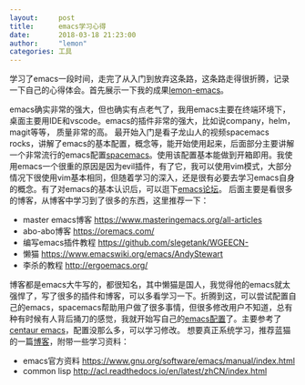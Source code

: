 ```yaml
---
layout:     post
title:      emacs学习心得
date:       2018-03-18 21:23:00
author:     "lemon"
categories: 工具
---
```


学习了emacs一段时间，走完了从入门到放弃这条路，这条路走得很折腾，记录一下自己的心得体会。首先展示一下我的成果[lemon-emacs](https://github.com/lemon0910/lemon-emacs.d)。

emacs确实非常的强大，但也确实有点老气了，我用emacs主要在终端环境下，桌面主要用IDE和vscode。emacs的插件非常的强大，比如说company，helm，magit等等，
质量非常的高。
最开始入门是看子龙山人的视频spacemacs rocks，讲解了emacs的基本配置，概念等，能开始使用起来，后面部分主要讲解一个非常流行的emacs配置[spacemacs](https://github.com/syl20bnr/spacemacs)。使用该配置基本能做到开箱即用。我使用emacs一个很重的原因是因为evil插件，有了它，我可以使用vim模式，大部分情况下很使用vim基本相同，但随着学习的深入，还是很有必要去学习emacs自身的概念。有了对emacs的基本认识后，可以逛下[emacs论坛](https://emacs-china.org/)。
后面主要是看很多的博客，从博客中学习到了很多的东西，这里推荐一下：

- master emacs博客 https://www.masteringemacs.org/all-articles
- abo-abo博客 https://oremacs.com/
- 编写emacs插件教程 https://github.com/slegetank/WGEECN-
- 懒猫 https://www.emacswiki.org/emacs/AndyStewart
- 李杀的教程 http://ergoemacs.org/

博客都是emacs大牛写的，都很知名，其中懒猫是国人，我觉得他的emacs就太强悍了，写了很多的插件和博客，可以多看学习一下。折腾到这，可以尝试配置自己的emacs，spacemacs帮助用户做了很多事情，但很多修改用户不知道，总有种有时候有人背后捅刀的感觉，我就开始写自己的[emacs配置](https://github.com/lemon0910/lemon-emacs.d)了。主要参考了[centaur emacs](https://github.com/seagle0128/.emacs.d)，配置没那么多，可以学习修改。
想要真正系统学习，推荐蓝猫的一篇[博客](https://www.jianshu.com/p/e952cd0ad48b)，附带一些学习资料：

- emacs官方资料 https://www.gnu.org/software/emacs/manual/index.html
- common lisp http://acl.readthedocs.io/en/latest/zhCN/index.html

